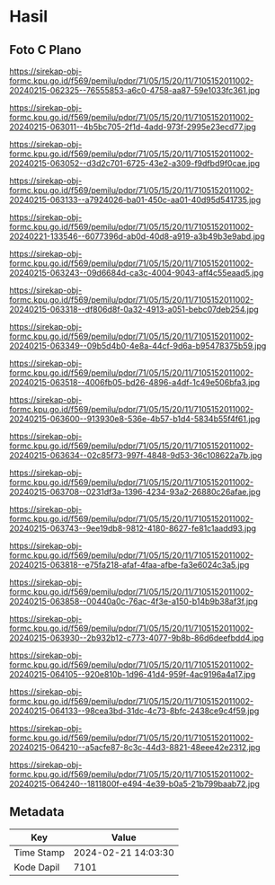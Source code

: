 # Hasil

## Foto C Plano

https://sirekap-obj-formc.kpu.go.id/f569/pemilu/pdpr/71/05/15/20/11/7105152011002-20240215-062325--76555853-a6c0-4758-aa87-59e1033fc361.jpg

https://sirekap-obj-formc.kpu.go.id/f569/pemilu/pdpr/71/05/15/20/11/7105152011002-20240215-063011--4b5bc705-2f1d-4add-973f-2995e23ecd77.jpg

https://sirekap-obj-formc.kpu.go.id/f569/pemilu/pdpr/71/05/15/20/11/7105152011002-20240215-063052--d3d2c701-6725-43e2-a309-f9dfbd9f0cae.jpg

https://sirekap-obj-formc.kpu.go.id/f569/pemilu/pdpr/71/05/15/20/11/7105152011002-20240215-063133--a7924026-ba01-450c-aa01-40d95d541735.jpg

https://sirekap-obj-formc.kpu.go.id/f569/pemilu/pdpr/71/05/15/20/11/7105152011002-20240221-133546--6077396d-ab0d-40d8-a919-a3b49b3e9abd.jpg

https://sirekap-obj-formc.kpu.go.id/f569/pemilu/pdpr/71/05/15/20/11/7105152011002-20240215-063243--09d6684d-ca3c-4004-9043-aff4c55eaad5.jpg

https://sirekap-obj-formc.kpu.go.id/f569/pemilu/pdpr/71/05/15/20/11/7105152011002-20240215-063318--df806d8f-0a32-4913-a051-bebc07deb254.jpg

https://sirekap-obj-formc.kpu.go.id/f569/pemilu/pdpr/71/05/15/20/11/7105152011002-20240215-063349--09b5d4b0-4e8a-44cf-9d6a-b95478375b59.jpg

https://sirekap-obj-formc.kpu.go.id/f569/pemilu/pdpr/71/05/15/20/11/7105152011002-20240215-063518--4006fb05-bd26-4896-a4df-1c49e506bfa3.jpg

https://sirekap-obj-formc.kpu.go.id/f569/pemilu/pdpr/71/05/15/20/11/7105152011002-20240215-063600--913930e8-536e-4b57-b1d4-5834b55f4f61.jpg

https://sirekap-obj-formc.kpu.go.id/f569/pemilu/pdpr/71/05/15/20/11/7105152011002-20240215-063634--02c85f73-997f-4848-9d53-36c108622a7b.jpg

https://sirekap-obj-formc.kpu.go.id/f569/pemilu/pdpr/71/05/15/20/11/7105152011002-20240215-063708--0231df3a-1396-4234-93a2-26880c26afae.jpg

https://sirekap-obj-formc.kpu.go.id/f569/pemilu/pdpr/71/05/15/20/11/7105152011002-20240215-063743--9ee19db8-9812-4180-8627-fe81c1aadd93.jpg

https://sirekap-obj-formc.kpu.go.id/f569/pemilu/pdpr/71/05/15/20/11/7105152011002-20240215-063818--e75fa218-afaf-4faa-afbe-fa3e6024c3a5.jpg

https://sirekap-obj-formc.kpu.go.id/f569/pemilu/pdpr/71/05/15/20/11/7105152011002-20240215-063858--00440a0c-76ac-4f3e-a150-b14b9b38af3f.jpg

https://sirekap-obj-formc.kpu.go.id/f569/pemilu/pdpr/71/05/15/20/11/7105152011002-20240215-063930--2b932b12-c773-4077-9b8b-86d6deefbdd4.jpg

https://sirekap-obj-formc.kpu.go.id/f569/pemilu/pdpr/71/05/15/20/11/7105152011002-20240215-064105--920e810b-1d96-41d4-959f-4ac9196a4a17.jpg

https://sirekap-obj-formc.kpu.go.id/f569/pemilu/pdpr/71/05/15/20/11/7105152011002-20240215-064133--98cea3bd-31dc-4c73-8bfc-2438ce9c4f59.jpg

https://sirekap-obj-formc.kpu.go.id/f569/pemilu/pdpr/71/05/15/20/11/7105152011002-20240215-064210--a5acfe87-8c3c-44d3-8821-48eee42e2312.jpg

https://sirekap-obj-formc.kpu.go.id/f569/pemilu/pdpr/71/05/15/20/11/7105152011002-20240215-064240--1811800f-e494-4e39-b0a5-21b799baab72.jpg


## Metadata

| Key        | Value               |
| ---------- | ------------------- |
| Time Stamp | 2024-02-21 14:03:30 |
| Kode Dapil | 7101                |



